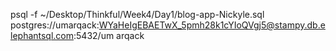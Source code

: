 psql -f ~/Desktop/Thinkful/Week4/Day1/blog-app-Nickyle.sql postgres://umarqack:WYaHeIgEBAETwX_5pmh28k1cYIoQVgj5@stampy.db.elephantsql.com:5432/um
arqack